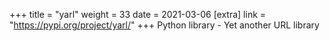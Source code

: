 +++
title = "yarl"
weight = 33
date = 2021-03-06
[extra]
link = "https://pypi.org/project/yarl/"
+++
Python library - Yet another URL library

